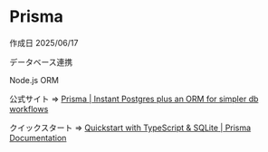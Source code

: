 # Prisma

作成日 2025/06/17

データベース連携

Node.js ORM

公式サイト => [Prisma | Instant Postgres plus an ORM for simpler db workflows](https://www.prisma.io/)

クイックスタート => [Quickstart with TypeScript & SQLite | Prisma Documentation](https://www.prisma.io/docs/getting-started/quickstart-sqlite)
